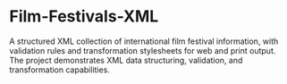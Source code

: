 # Film-Festivals-XML
A structured XML collection of international film festival information, with validation rules and transformation stylesheets for web and print output. The project demonstrates XML data structuring, validation, and transformation capabilities.
